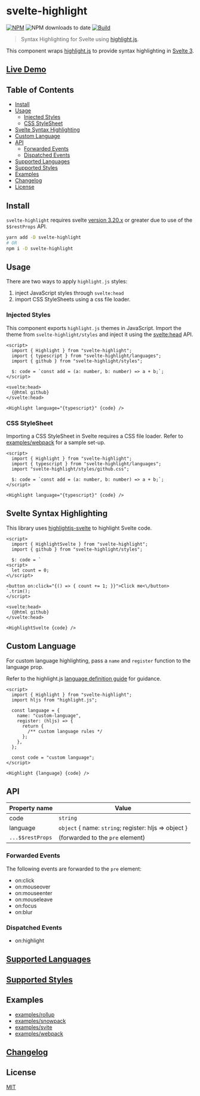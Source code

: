 # svelte-highlight

[![NPM][npm]][npm-url]
![NPM downloads to date](https://img.shields.io/npm/dt/svelte-highlight)
[![Build][build]][build-badge]

> Syntax Highlighting for Svelte using [highlight.js](https://github.com/highlightjs/highlight.js).

This component wraps [highlight.js](https://github.com/highlightjs/highlight.js) to provide syntax highlighting in [Svelte 3](https://github.com/sveltejs/svelte).

## [Live Demo](https://metonym.github.io/svelte-highlight)

## Table of Contents

- [Install](#install)
- [Usage](#usage)
  - [Injected Styles](#injected-styles)
  - [CSS StyleSheet](#css-stylesheet)
- [Svelte Syntax Highlighting](#svelte-syntax-highlighting)
- [Custom Language](#custom-language)
- [API](#api)
  - [Forwarded Events](#forwarded-events)
  - [Dispatched Events](#dispatched-events)
- [Supported Languages](#supported-languages)
- [Supported Styles](#supported-styles)
- [Examples](#examples)
- [Changelog](#changelog)
- [License](#license)

## Install

`svelte-highlight` requires svelte [version 3.20.x](https://github.com/sveltejs/svelte/blob/master/CHANGELOG.md#3200) or greater due to use of the `$$restProps` API.

```bash
yarn add -D svelte-highlight
# OR
npm i -D svelte-highlight
```

## Usage

There are two ways to apply `highlight.js` styles:

1. inject JavaScript styles through `svelte:head`
2. import CSS StyleSheets using a css file loader.

### Injected Styles

This component exports `highlight.js` themes in JavaScript. Import the theme from `svelte-highlight/styles` and inject it using the [svelte:head](https://svelte.dev/docs#svelte_head) API.

<!-- prettier-ignore-start -->
```svelte
<script>
  import { Highlight } from "svelte-highlight";
  import { typescript } from "svelte-highlight/languages";
  import { github } from "svelte-highlight/styles";

  $: code = `const add = (a: number, b: number) => a + b;`;
</script>

<svelte:head>
  {@html github}
</svelte:head>

<Highlight language="{typescript}" {code} />
```
<!-- prettier-ignore-end -->

### CSS StyleSheet

Importing a CSS StyleSheet in Svelte requires a CSS file loader. Refer to [examples/webpack](examples/webpack) for a sample set-up.

<!-- prettier-ignore-start -->
```svelte
<script>
  import { Highlight } from "svelte-highlight";
  import { typescript } from "svelte-highlight/languages";
  import "svelte-highlight/styles/github.css";

  $: code = `const add = (a: number, b: number) => a + b;`;
</script>

<Highlight language="{typescript}" {code} />
```
<!-- prettier-ignore-end -->

## Svelte Syntax Highlighting

This library uses [highlightjs-svelte](https://github.com/AlexxNB/highlightjs-svelte) to highlight Svelte code.

<!-- prettier-ignore-start -->
```svelte
<script>
  import { HighlightSvelte } from "svelte-highlight";
  import { github } from "svelte-highlight/styles";

  $: code = `
<script>
  let count = 0;
<\/script>

<button on:click="{() => { count += 1; }}">Click me<\/button>
`.trim();
</script>

<svelte:head>
  {@html github}
</svelte:head>

<HighlightSvelte {code} />
```
<!-- prettier-ignore-end -->

## Custom Language

For custom language highlighting, pass a `name` and `register` function to the language prop.

Refer to the highlight.js [language definition guide](https://highlightjs.readthedocs.io/en/latest/language-guide.html) for guidance.

<!-- prettier-ignore-start -->
```svelte
<script>
  import { Highlight } from "svelte-highlight";
  import hljs from "highlight.js";

  const language = {
    name: "custom-language",
    register: (hljs) => {
      return {
        /** custom language rules */
      };
    },
  };

  const code = "custom language";
</script>

<Highlight {language} {code} />
```
<!-- prettier-ignore-end -->

## API

| Property name    | Value                                                 |
| ---------------- | ----------------------------------------------------- |
| code             | `string`                                              |
| language         | `object` { name: `string`; register: hljs => object } |
| `...$$restProps` | (forwarded to the `pre` element)                      |

### Forwarded Events

The following events are forwarded to the `pre` element:

- on:click
- on:mouseover
- on:mouseenter
- on:mouseleave
- on:focus
- on:blur

### Dispatched Events

- on:highlight

## [Supported Languages](SUPPORTED_LANGUAGES.md)

## [Supported Styles](SUPPORTED_STYLES.md)

## Examples

- [examples/rollup](examples/rollup)
- [examples/snowpack](examples/snowpack)
- [examples/svite](examples/svite)
- [examples/webpack](examples/webpack)

## [Changelog](CHANGELOG.md)

## License

[MIT](LICENSE)

[npm]: https://img.shields.io/npm/v/svelte-highlight.svg?color=blue
[npm-url]: https://npmjs.com/package/svelte-highlight
[build]: https://travis-ci.com/metonym/svelte-highlight.svg?branch=master
[build-badge]: https://travis-ci.com/metonym/svelte-highlight
